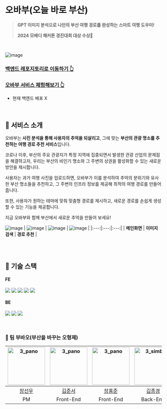 # 오바부(오늘 바로 부산)
> **GPT 이미지 분석으로 나만의 부산 여행 경로를 완성하는 스마트 여행 도우미!**
> 
> **2024 모배디 해커톤 경진대회 대상 수상🥇**

<br>

![image](https://github.com/user-attachments/assets/6b173a9d-1b87-4dd7-aab1-33a871b19341)


### [백엔드 레포지토리로 이동하기 👆](https://github.com/JONG-KYEONG)
### [오바부 서비스 체험해보기 👆](https://obabu.netlify.app/)
- 현재 백엔드 배포 X

<br>


## 🤖 서비스 소개
오바부는 **사진 분석을 통해 사용자의 추억을 되살리고**, 그에 맞는 **부산의 관광 명소를 추천하는 여행 경로 추천 서비스**입니다. 

코로나 이후, 부산의 주요 관광지가 특정 지역에 집중되면서 발생한 관광 산업의 문제점을 해결하고자, 우리는 부산의 비인기 명소와 그 주변의 상권을 활성화할 수 있는 새로운 방안을 제시합니다.

사용자는 과거 여행 사진을 업로드하면, 오바부가 이를 분석하여 추억의 분위기와 유사한 부산 명소들을 추천하고, 그 주변의 인프라 정보를 제공해 최적의 여행 경로를 만들어줍니다. 

또한, 사용자가 원하는 테마에 맞춰 맞춤형 경로를 제시하고, 새로운 경로를 손쉽게 생성할 수 있는 기능을 제공합니다.

지금 오바부와 함께 부산에서 새로운 추억을 만들어 보세요!

![image](https://github.com/user-attachments/assets/18c60a0d-d1be-41a0-a267-fc0f03f85708)
| ![image](https://github.com/user-attachments/assets/f606e834-8f00-42fa-a395-8e3965b46633) | ![image](https://github.com/user-attachments/assets/3484727d-d579-49a6-acab-08e4d2db61f1) | ![image](https://github.com/user-attachments/assets/b01cdd7e-6080-42ee-91ee-3f031e606319) |
|:---:|:---:|:---:|
| **메인화면** | **이미지 검색** | **경로 추천** |

<br>

<br>



## 🔦 기술 스택
#### FE
<img src="https://img.shields.io/badge/react-61DAFB?style=for-the-badge&logo=react&logoColor=white"> <img src="https://img.shields.io/badge/JavaScript-F7DF1E?style=for-the-badge&logo=JavaScript&logoColor=white"/> <img src="https://img.shields.io/badge/Axios-5A29E4?style=for-the-badge&logo=Axios&logoColor=white"/> <img src="https://img.shields.io/badge/Tailwind_CSS-38B2AC?style=for-the-badge&logo=tailwind-css&logoColor=white"> <img src="https://img.shields.io/badge/Netlify-00C7B7?style=for-the-badge&logo=netlify&logoColor=white">

#### BE
<img src="https://img.shields.io/badge/Spring-6DB33F?style=for-the-badge&logo=Spring&logoColor=white"/> <img src="https://img.shields.io/badge/MariaDB-003545?style=for-the-badge&logo=mariadb&logoColor=white"/> <img src="https://img.shields.io/badge/Chat GPT-333333?style=for-the-badge&logo=stomp&logoColor=white"/>

<br>





### 🐼 팀 부바오(부산을 바꾸는 오형제)
|  <img src="https://avatars.githubusercontent.com/u/51250442?v=4" alt="3_pano" width="120" height="120">  | <img src="https://avatars.githubusercontent.com/u/112786665?v=4" alt="3_pano" width="120" height="120"> | <img src="https://avatars.githubusercontent.com/u/35947667?v=4" alt="3_pano" width="120" height="120">  | <img src="https://avatars.githubusercontent.com/u/111286262?v=4" alt="3_simba" width="120" height="120"> | <img src="https://avatars.githubusercontent.com/u/130421104?v=4" alt="3_miki" width="120" height="120"> |
| :------------------------------------------------------------------------------------------------------: | :----------------------------------------------------------------------------------------------------: | :------------------------------------------------------------------------------------------------------: | :-----------------------------------------------------------------------------------------------------: | :-----------------------------------------------------------------------------------------------------: |
|  [장선우](https://github.com/InSange)   |    [김준서](https://github.com/oesnuj)     |    [장홍준](https://github.com/wkdghdwns199)   |     [김종경](https://github.com/JONG-KYEONG)   |      [함규빈](https://github.com/PororoAndFriends)      |
| PM |  Front-End |  Front-End  |  Back-End |  Back-End


<br>


<br>


